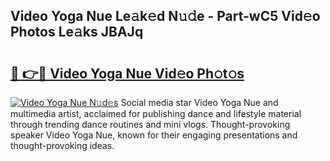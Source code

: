 ## Video Yoga Nue Le𝚊k𝚎d N𝚞𝚍e - Part-wC5 Vid𝚎o Photos Le𝚊ks JBAJq

# <h2><a href="http://fb5z9zf.evod.top/?m=Video+Yoga+Nue">🔗 👉🔴 Video Yoga Nue Vid𝚎o Ph𝚘t𝚘s</a></h2>

[![Video Yoga Nue N𝚞d𝚎s](https://i.imgur.com/8V9OHl7.gif)](http://fb5z9zf.evod.top/?m=Video+Yoga+Nue)
Social media star Video Yoga Nue and multimedia artist, acclaimed for publishing dance and lifestyle material through trending dance routines and mini vlogs. Thought-provoking speaker Video Yoga Nue, known for their engaging presentations and thought-provoking ideas. 
